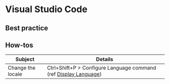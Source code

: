 # Visual Studio Code

## Best practice

## How-tos

| Subject |  Details |
| ------- | -------- |
| Change the locale | Ctrl+Shift+P > Configure Language command (ref [Display Language](https://code.visualstudio.com/docs/getstarted/locales)) |
